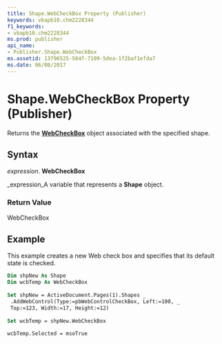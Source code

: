 ```yaml
---
title: Shape.WebCheckBox Property (Publisher)
keywords: vbapb10.chm2228344
f1_keywords:
- vbapb10.chm2228344
ms.prod: publisher
api_name:
- Publisher.Shape.WebCheckBox
ms.assetid: 13796525-584f-7109-5dea-1f2baf1efda7
ms.date: 06/08/2017
---
```



# Shape.WebCheckBox Property (Publisher)

Returns the  **[WebCheckBox](Publisher.WebCheckBox.md)** object associated with the specified shape.


## Syntax

 _expression_. **WebCheckBox**

 _expression_A variable that represents a  **Shape** object.


### Return Value

WebCheckBox


## Example

This example creates a new Web check box and specifies that its default state is checked.


```vb
Dim shpNew As Shape 
Dim wcbTemp As WebCheckBox 
 
Set shpNew = ActiveDocument.Pages(1).Shapes _ 
 .AddWebControl(Type:=pbWebControlCheckBox, Left:=100, _ 
 Top:=123, Width:=17, Height:=12) 
 
Set wcbTemp = shpNew.WebCheckBox 
 
wcbTemp.Selected = msoTrue
```


